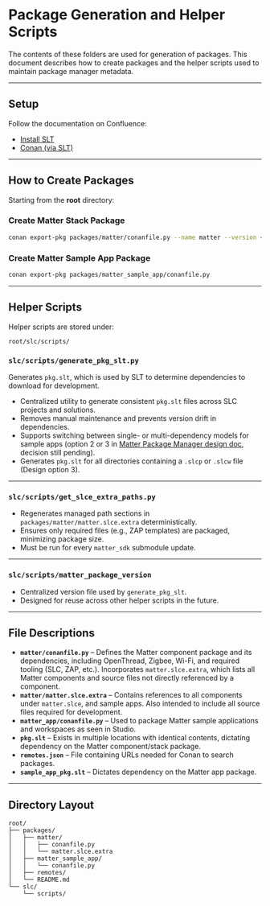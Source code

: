 # Package Generation and Helper Scripts

The contents of these folders are used for generation of packages. This document describes how to create packages and the helper scripts used to maintain package manager metadata.  

---

## Setup  

Follow the documentation on Confluence:  

- [Install SLT](https://confluence.silabs.com/spaces/MATTER/pages/725302792/How+to+work+with+Package+Manager#HowtoworkwithPackageManager-InstallSLT)  
- [Conan (via SLT)](https://confluence.silabs.com/spaces/MATTER/pages/725302792/How+to+work+with+Package+Manager#HowtoworkwithPackageManager-Conan(viaSLT))  

---

## How to Create Packages  

Starting from the **root** directory:  

### Create Matter Stack Package  
```bash
conan export-pkg packages/matter/conanfile.py --name matter --version <matter_extension_version>
```

### Create Matter Sample App Package  
```bash
conan export-pkg packages/matter_sample_app/conanfile.py
```

---

## Helper Scripts  

Helper scripts are stored under:  
```
root/slc/scripts/
```

### `slc/scripts/generate_pkg_slt.py`  
Generates `pkg.slt`, which is used by SLT to determine dependencies to download for development.  

- Centralized utility to generate consistent `pkg.slt` files across SLC projects and solutions.  
- Removes manual maintenance and prevents version drift in dependencies.  
- Supports switching between single- or multi-dependency models for sample apps (option 2 or 3 in [Matter Package Manager design doc](https://confluence.silabs.com/spaces/MATTER/pages/594744893/Matter+Package+Manager), decision still pending).  
- Generates `pkg.slt` for all directories containing a `.slcp` or `.slcw` file (Design option 3).  

---

### `slc/scripts/get_slce_extra_paths.py`  
- Regenerates managed path sections in `packages/matter/matter.slce.extra` deterministically.  
- Ensures only required files (e.g., ZAP templates) are packaged, minimizing package size.  
- Must be run for every `matter_sdk` submodule update.  

---

### `slc/scripts/matter_package_version`  
- Centralized version file used by `generate_pkg_slt`.  
- Designed for reuse across other helper scripts in the future.  

---

## File Descriptions  

- **`matter/conanfile.py`** – Defines the Matter component package and its dependencies, including OpenThread, Zigbee, Wi-Fi, and required tooling (SLC, ZAP, etc.). Incorporates `matter.slce.extra`, which lists all Matter components and source files not directly referenced by a component.  
- **`matter/matter.slce.extra`** – Contains references to all components under `matter.slce`, and sample apps. Also intended to include all source files required for development.  
- **`matter_app/conanfile.py`** – Used to package Matter sample applications and workspaces as seen in Studio.  
- **`pkg.slt`** – Exists in multiple locations with identical contents, dictating dependency on the Matter component/stack package.  
- **`remotes.json`** – File containing URLs needed for Conan to search packages.  
- **`sample_app_pkg.slt`** – Dictates dependency on the Matter app package.  

---

## Directory Layout  

```
root/
├── packages/
│   ├── matter/
│   │   ├── conanfile.py
│   │   └── matter.slce.extra
│   ├── matter_sample_app/
│   │   └── conanfile.py
│   ├── remotes/
│   └── README.md
└── slc/
    └── scripts/
```